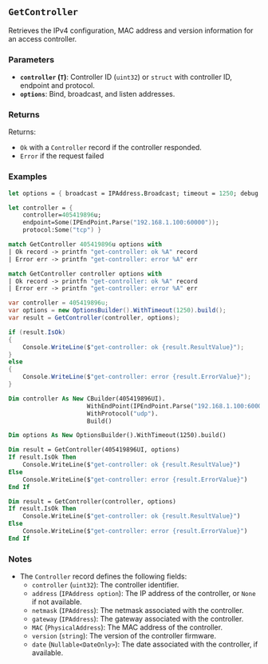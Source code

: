 ## `GetController`

Retrieves the IPv4 configuration, MAC address and version information for an access controller.

### Parameters
- **`controller` (`T`)**: Controller ID (`uint32`) or `struct` with controller ID, endpoint and protocol.
- **`options`**: Bind, broadcast, and listen addresses.

### Returns

Returns:
- `Ok` with a `Controller` record if the controller responded.
- `Error` if the request failed

### Examples

```fsharp
let options = { broadcast = IPAddress.Broadcast; timeout = 1250; debug = true }

let controller = { 
    controller=405419896u; 
    endpoint=Some(IPEndPoint.Parse("192.168.1.100:60000")); 
    protocol:Some("tcp") }

match GetController 405419896u options with
| Ok record -> printfn "get-controller: ok %A" record
| Error err -> printfn "get-controller: error %A" err

match GetController controller options with
| Ok record -> printfn "get-controller: ok %A" record
| Error err -> printfn "get-controller: error %A" err
```

```csharp
var controller = 405419896u;
var options = new OptionsBuilder().WithTimeout(1250).build();
var result = GetController(controller, options);

if (result.IsOk)
{
    Console.WriteLine($"get-controller: ok {result.ResultValue}");
}
else
{
    Console.WriteLine($"get-controller: error {result.ErrorValue}");
}
```

```vb
Dim controller As New CBuilder(405419896UI).
                      WithEndPoint(IPEndPoint.Parse("192.168.1.100:60000")).
                      WithProtocol("udp").
                      Build()

Dim options As New OptionsBuilder().WithTimeout(1250).build()

Dim result = GetController(405419896UI, options)
If result.IsOk Then
    Console.WriteLine($"get-controller: ok {result.ResultValue}")
Else
    Console.WriteLine($"get-controller: error {result.ErrorValue}")
End If

Dim result = GetController(controller, options)
If result.IsOk Then
    Console.WriteLine($"get-controller: ok {result.ResultValue}")
Else
    Console.WriteLine($"get-controller: error {result.ErrorValue}")
End If
```

### Notes

- The `Controller` record defines the following fields:
  - `controller` (`uint32`): The controller identifier.
  - `address` (`IPAddress option`): The IP address of the controller, or `None` if not available.
  - `netmask` (`IPAddress`): The netmask associated with the controller.
  - `gateway` (`IPAddress`): The gateway associated with the controller.
  - `MAC` (`PhysicalAddress`): The MAC address of the controller.
  - `version` (`string`): The version of the controller firmware.
  - `date` (`Nullable<DateOnly>`): The date associated with the controller, if available.
